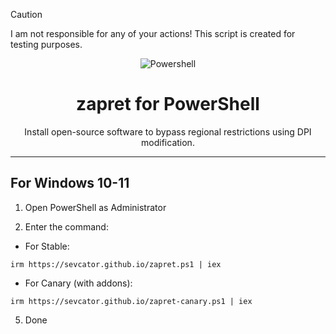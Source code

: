 > [!CAUTION]
> I am not responsible for any of your actions! This script is created for testing purposes.

<p align="center"><img src="https://raw.githubusercontent.com/gist/Xainey/d5bde7d01dcbac51ac951810e94313aa/raw/6c858c46726541b48ddaaebab29c41c07a196394/PowerShell.svg" alt="Powershell"></p>
<h1 align="center">zapret for PowerShell</h1>

<p align="center">Install open-source software to bypass regional restrictions using DPI modification.</p>

<hr>

## For Windows 10-11

1. Open PowerShell as Administrator
   
2. Enter the command:
- For Stable:
```
irm https://sevcator.github.io/zapret.ps1 | iex
```
- For Canary (with addons):
```
irm https://sevcator.github.io/zapret-canary.ps1 | iex
```

5. Done
